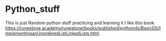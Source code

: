 # Python_stuff
This is just Random python stuff practicing and learning it
I like this book: https://runestone.academy/runestone/books/published/pythonds/BasicDS/ImplementinganUnorderedListLinkedLists.html
